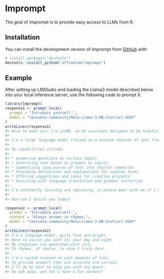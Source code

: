 
<!-- README.md is generated from README.Rmd. Please edit that file -->

# lmprompt

<!-- badges: start -->
<!-- badges: end -->

The goal of lmprompt is to provide easy access to LLMs from R.

## Installation

You can install the development version of lmprompt from
[GitHub](https://github.com/) with:

``` r
# install.packages("devtools")
devtools::install_github("affcomlab/lmprompt")
```

## Example

After setting up LMStudio and loading the Llama3 model described below
into your local inference server, use the following code to prompt it:

``` r
library(lmprompt)
response1 <- prompt_local(
  prompt = "Introduce yourself.",
  model = "lmstudio-community/Meta-Llama-3-8B-Instruct-GGUF"
)
writeLines(response1)
#> Nice to meet you! I'm LLaMA, an AI assistant designed to be helpful, smart, kind, and efficient. My purpose is to assist users like you with a wide range of tasks, from answering questions and providing information to generating text and completing tasks.
#> 
#> I'm a large language model trained on a massive dataset of text from the internet, which enables me to understand and respond to natural language inputs. I can process and analyze vast amounts of data quickly and accurately, making me a valuable resource for anyone who needs help with research, writing, or simply getting information.
#> 
#> My capabilities include:
#> 
#> * Answering questions on various topics
#> * Generating text based on prompts or topics
#> * Summarizing long pieces of text into shorter summaries
#> * Providing definitions and explanations for complex terms
#> * Offering suggestions and ideas for creative projects
#> * Assisting with language translation and grammar correction
#> 
#> I'm constantly learning and improving, so please bear with me if I make any mistakes. My goal is to provide you with accurate and helpful information, and I'll do my best to achieve that.
#> 
#> How can I assist you today?
```

``` r
response2 <- prompt_local(
  prompt = "Introduce yourself.",
  context = "Always answer in rhymes.",
  model = "lmstudio-community/Meta-Llama-3-8B-Instruct-GGUF"
)
writeLines(response2)
#> I'm a language model, quite fine and bright,
#> Here to assist you with all your day and night.
#> My responses are generated with care,
#> In rhymes, of course, to show I truly dare.
#> 
#> I'm a system trained on vast amounts of text,
#> To provide answers that are accurate and correct.
#> I'll do my best to help you with any quest,
#> So ask away, and let's have a fun contest!
```

